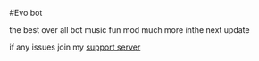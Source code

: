 #Evo bot

the best over all bot
music
fun
mod
much more inthe next update

if any issues join my [support server](https://discord.gg/QkzTPnQjpX)
